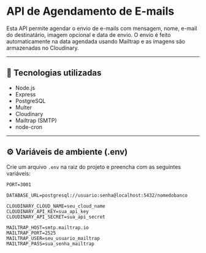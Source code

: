 # API de Agendamento de E-mails

Esta API permite agendar o envio de e-mails com mensagem, nome, e-mail do destinatário, imagem opcional e data de envio. O envio é feito automaticamente na data agendada usando Mailtrap e as imagens são armazenadas no Cloudinary.

---

## 🚀 Tecnologias utilizadas

- Node.js
- Express
- PostgreSQL
- Multer
- Cloudinary
- Mailtrap (SMTP)
- node-cron

---

## ⚙️ Variáveis de ambiente (.env)

Crie um arquivo `.env` na raiz do projeto e preencha com as seguintes variáveis:

```env
PORT=3001

DATABASE_URL=postgresql://usuario:senha@localhost:5432/nomedobanco

CLOUDINARY_CLOUD_NAME=seu_cloud_name
CLOUDINARY_API_KEY=sua_api_key
CLOUDINARY_API_SECRET=sua_api_secret

MAILTRAP_HOST=smtp.mailtrap.io
MAILTRAP_PORT=2525
MAILTRAP_USER=seu_usuario_mailtrap
MAILTRAP_PASS=sua_senha_mailtrap

